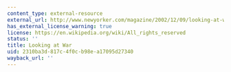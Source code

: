 ```yaml
---
content_type: external-resource
external_url: http://www.newyorker.com/magazine/2002/12/09/looking-at-war
has_external_license_warning: true
license: https://en.wikipedia.org/wiki/All_rights_reserved
status: ''
title: Looking at War
uid: 2310ba3d-817c-4f0c-b98e-a17095d27340
wayback_url: ''
---
```


